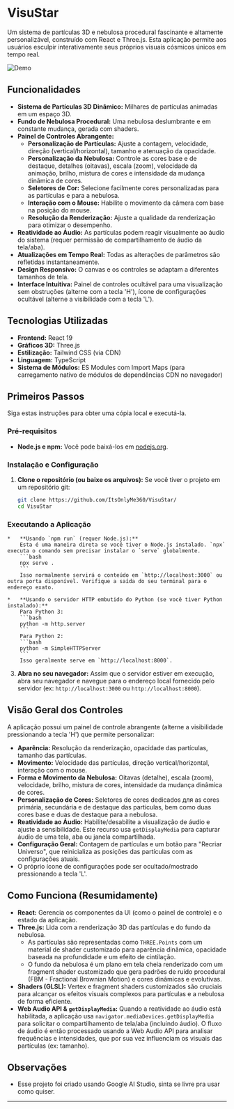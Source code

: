 # VisuStar

Um sistema de partículas 3D e nebulosa procedural fascinante e altamente personalizável, construído com React e Three.js. Esta aplicação permite aos usuários esculpir interativamente seus próprios visuais cósmicos únicos em tempo real.

![Demo](https://c.feridinha.com/EyOTG.png)

## Funcionalidades

*   **Sistema de Partículas 3D Dinâmico:** Milhares de partículas animadas em um espaço 3D.
*   **Fundo de Nebulosa Procedural:** Uma nebulosa deslumbrante e em constante mudança, gerada com shaders.
*   **Painel de Controles Abrangente:**
    *   **Personalização de Partículas:** Ajuste a contagem, velocidade, direção (vertical/horizontal), tamanho e atenuação da opacidade.
    *   **Personalização da Nebulosa:** Controle as cores base e de destaque, detalhes (oitavas), escala (zoom), velocidade da animação, brilho, mistura de cores e intensidade da mudança dinâmica de cores.
    *   **Seletores de Cor:** Selecione facilmente cores personalizadas para as partículas e para a nebulosa.
    *   **Interação com o Mouse:** Habilite o movimento da câmera com base na posição do mouse.
    *   **Resolução da Renderização:** Ajuste a qualidade da renderização para otimizar o desempenho.
*   **Reatividade ao Áudio:** As partículas podem reagir visualmente ao áudio do sistema (requer permissão de compartilhamento de áudio da tela/aba).
*   **Atualizações em Tempo Real:** Todas as alterações de parâmetros são refletidas instantaneamente.
*   **Design Responsivo:** O canvas e os controles se adaptam a diferentes tamanhos de tela.
*   **Interface Intuitiva:** Painel de controles ocultável para uma visualização sem obstruções (alterne com a tecla 'H'), ícone de configurações ocultável (alterne a visibilidade com a tecla 'L').

## Tecnologias Utilizadas

*   **Frontend:** React 19
*   **Gráficos 3D:** Three.js
*   **Estilização:** Tailwind CSS (via CDN)
*   **Linguagem:** TypeScript
*   **Sistema de Módulos:** ES Modules com Import Maps (para carregamento nativo de módulos de dependências CDN no navegador)

## Primeiros Passos

Siga estas instruções para obter uma cópia local e executá-la.

### Pré-requisitos

*   **Node.js e npm:** Você pode baixá-los em [nodejs.org](https://nodejs.org/).

### Instalação e Configuração

1.  **Clone o repositório (ou baixe os arquivos):**
    Se você tiver o projeto em um repositório git:
    ```bash
    git clone https://github.com/ItsOnlyMe360/VisuStar/
    cd VisuStar
    ```

### Executando a Aplicação
                       
    *   **Usando `npm run` (requer Node.js):**
        Esta é uma maneira direta se você tiver o Node.js instalado. `npx` executa o comando sem precisar instalar o `serve` globalmente.
        ```bash
        npx serve .
        ```
        Isso normalmente servirá o conteúdo em `http://localhost:3000` ou outra porta disponível. Verifique a saída do seu terminal para o endereço exato.

    *   **Usando o servidor HTTP embutido do Python (se você tiver Python instalado):**
        Para Python 3:
        ```bash
        python -m http.server
        ```
        Para Python 2:
        ```bash
        python -m SimpleHTTPServer
        ```
        Isso geralmente serve em `http://localhost:8000`.

3.  **Abra no seu navegador:**
    Assim que o servidor estiver em execução, abra seu navegador e navegue para o endereço local fornecido pelo servidor (ex: `http://localhost:3000` ou `http://localhost:8000`).

## Visão Geral dos Controles

A aplicação possui um painel de controle abrangente (alterne a visibilidade pressionando a tecla 'H') que permite personalizar:

*   **Aparência:** Resolução da renderização, opacidade das partículas, tamanho das partículas.
*   **Movimento:** Velocidade das partículas, direção vertical/horizontal, interação com o mouse.
*   **Forma e Movimento da Nebulosa:** Oitavas (detalhe), escala (zoom), velocidade, brilho, mistura de cores, intensidade da mudança dinâmica de cores.
*   **Personalização de Cores:** Seletores de cores dedicados для as cores primária, secundária e de destaque das partículas, bem como duas cores base e duas de destaque para a nebulosa.
*   **Reatividade ao Áudio:** Habilite/desabilite a visualização de áudio e ajuste a sensibilidade. Este recurso usa `getDisplayMedia` para capturar áudio de uma tela, aba ou janela compartilhada.
*   **Configuração Geral:** Contagem de partículas e um botão para "Recriar Universo", que reinicializa as posições das partículas com as configurações atuais.
*   O próprio ícone de configurações pode ser ocultado/mostrado pressionando a tecla 'L'.

## Como Funciona (Resumidamente)

*   **React:** Gerencia os componentes da UI (como o painel de controle) e o estado da aplicação.
*   **Three.js:** Lida com a renderização 3D das partículas e do fundo da nebulosa.
    *   As partículas são representadas como `THREE.Points` com um material de shader customizado para aparência dinâmica, opacidade baseada na profundidade e um efeito de cintilação.
    *   O fundo da nebulosa é um plano em tela cheia renderizado com um fragment shader customizado que gera padrões de ruído procedural (FBM - Fractional Brownian Motion) e cores dinâmicas e evolutivas.
*   **Shaders (GLSL):** Vertex e fragment shaders customizados são cruciais para alcançar os efeitos visuais complexos para partículas e a nebulosa de forma eficiente.
*   **Web Audio API & `getDisplayMedia`:** Quando a reatividade ao áudio está habilitada, a aplicação usa `navigator.mediaDevices.getDisplayMedia` para solicitar o compartilhamento de tela/aba (incluindo áudio). O fluxo de áudio é então processado usando a Web Audio API para analisar frequências e intensidades, que por sua vez influenciam os visuais das partículas (ex: tamanho).

## Observações

* Esse projeto foi criado usando Google AI Studio, sinta se livre pra usar como quiser.
---
